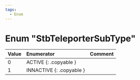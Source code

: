 ```yaml
---
tags:
  - Enum
---
```

# Enum "StbTeleporterSubType"
|Value|Enumerator|Comment|
|:--|:--|:--|
|0 |ACTIVE {: .copyable } |  |
|1 |INNACTIVE {: .copyable } |  |
